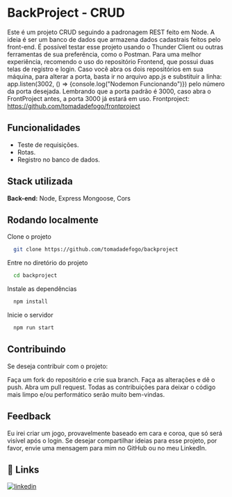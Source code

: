 
# BackProject - CRUD

Este é um projeto CRUD seguindo a padronagem REST feito em Node. A ideia é ser um banco de dados que armazena dados cadastrais feitos pelo front-end. É possível testar esse projeto usando o Thunder Client ou outras ferramentas de sua preferência, como o Postman. Para uma melhor experiência, recomendo o uso do repositório Frontend, que possui duas telas de registro e login.
Caso você abra os dois repositórios em sua máquina, para alterar a porta, basta ir no arquivo app.js e substituir a linha:
app.listen(3002, () => {console.log("Nodemon Funcionando")}) 
pelo número da porta desejada. Lembrando que a porta padrão é 3000, caso abra o FrontProject antes, a porta 3000 já estará em uso.
Frontproject: https://github.com/tomadadefogo/frontproject


## Funcionalidades

- Teste de requisições.
- Rotas.
- Registro no banco de dados.


## Stack utilizada

**Back-end:** Node, Express
Mongoose,
Cors


## Rodando localmente

Clone o projeto

```bash
  git clone https://github.com/tomadadefogo/backproject
```

Entre no diretório do projeto

```bash
  cd backproject
```

Instale as dependências

```bash
  npm install
```

Inicie o servidor

```bash
  npm run start
```


## Contribuindo

Se deseja contribuir com o projeto:

Faça um fork do repositório e crie sua branch.
Faça as alterações e dê o push.
Abra um pull request. Todas as contribuições para deixar o código mais limpo e/ou performático serão muito bem-vindas.


## Feedback

Eu irei criar um jogo, provavelmente baseado em cara e coroa, que só será visível após o login. Se desejar compartilhar ideias para esse projeto, por favor, envie uma mensagem para mim no GitHub ou no meu LinkedIn.


## 🔗 Links
[![linkedin](https://img.shields.io/badge/linkedin-0A66C2?style=for-the-badge&logo=linkedin&logoColor=white)](https://www.linkedin.com/in/pedro-luiz-277055167/)


